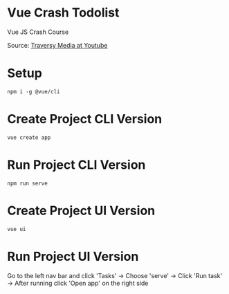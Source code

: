 # Vue Crash Todolist

Vue JS Crash Course

Source: [Traversy Media at Youtube](https://www.youtube.com/watch?v=Wy9q22isx3U)

# Setup

```shell
npm i -g @vue/cli
```

# Create Project CLI Version

```shell
vue create app
```

# Run Project CLI Version

```shell
npm run serve
```

# Create Project UI Version

```shell
vue ui
```

# Run Project UI Version

Go to the left nav bar and click 'Tasks' -> Choose 'serve' -> Click 'Run task' -> After running click 'Open app' on the right side
